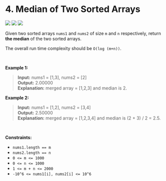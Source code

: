 # 4. Median of Two Sorted Arrays

<a href="https://github.com/whateverzpy/LeetCode-Markdown"><img src="https://img.shields.io/badge/Markdown-FFA116?logo=leetcode&labelColor=555"/></a>
![](https://img.shields.io/badge/Difficulty-Hard-red)
![](https://img.shields.io/badge/Topics-Array,_Binary_Search,_Divide_and_Conquer-blue)

Given two sorted arrays `nums1` and `nums2` of size `m` and `n` respectively, return **the median**  of the two sorted arrays\.

The overall run time complexity should be `O(log (m+n))`\.

<br>

**Example 1:**

> **Input:**  nums1 = \[1,3], nums2 = \[2] <br>
> **Output:**  2\.00000 <br>
> **Explanation:**  merged array = \[1,2,3] and median is 2\. <br>

**Example 2:**

> **Input:**  nums1 = \[1,2], nums2 = \[3,4] <br>
> **Output:**  2\.50000 <br>
> **Explanation:**  merged array = \[1,2,3,4] and median is \(2 \+ 3\) / 2 = 2\.5\. <br>

<br>

**Constraints:**

*   `nums1.length == m`
*   `nums2.length == n`
*   `0 <= m <= 1000`
*   `0 <= n <= 1000`
*   `1 <= m + n <= 2000`
*   `-10^6 <= nums1[i], nums2[i] <= 10^6`
